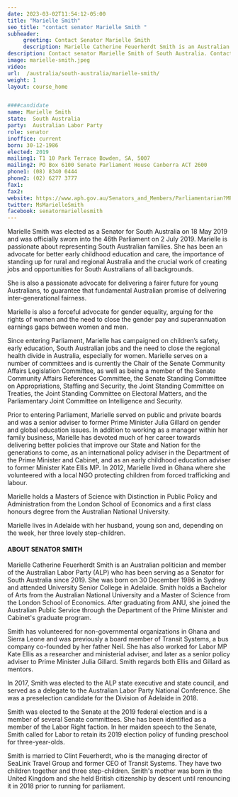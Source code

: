 ```yaml
---
date: 2023-03-02T11:54:12-05:00
title: "Marielle Smith"
seo_title: "contact senator Marielle Smith "
subheader:
     greeting: Contact Senator Marielle Smith
     description: Marielle Catherine Feuerherdt Smith is an Australian politician and member of the Australian Labor Party (ALP) who has been serving as a Senator for South Australia since 2019. 
description: Contact senator Marielle Smith of South Australia. Contact information for Marielle Smith includes email address, phone number, and mailing address.
image: marielle-smith.jpeg
video:
url:  /australia/south-australia/marielle-smith/
weight: 1
layout: course_home


####candidate
name: Marielle Smith
state:	South Australia
party:	Australian Labor Party
role: senator
inoffice: current
born: 30-12-1986
elected: 2019
mailing1: T1 10 Park Terrace Bowden, SA, 5007
mailing2: PO Box 6100 Senate Parliament House Canberra ACT 2600
phone1:	(08) 8340 0444
phone2: (02) 6277 3777
fax1:
fax2:
website: https://www.aph.gov.au/Senators_and_Members/Parliamentarian?MPID=281603
twitter: MsMarielleSmith
facebook: senatormariellesmith
---
```




Marielle Smith was elected as a Senator for South Australia on 18 May 2019 and was officially sworn into the 46th Parliament on 2 July 2019. Marielle is passionate about representing South Australian families. She has been an advocate for better early childhood education and care, the importance of standing up for rural and regional Australia and the crucial work of creating jobs and opportunities for South Australians of all backgrounds.

She is also a passionate advocate for delivering a fairer future for young Australians, to guarantee that fundamental Australian promise of delivering inter-generational fairness.

Marielle is also a forceful advocate for gender equality, arguing for the rights of women and the need to close the gender pay and superannuation earnings gaps between women and men.

Since entering Parliament, Marielle has campaigned on children’s safety, early education, South Australian jobs and the need to close the regional health divide in Australia, especially for women. Marielle serves on a number of committees and is currently the Chair of the Senate Community Affairs Legislation Committee, as well as being a member of the Senate Community Affairs References Committee, the Senate Standing Committee on Appropriations, Staffing and Security, the Joint Standing Committee on Treaties, the Joint Standing Committee on Electoral Matters, and the Parliamentary Joint Committee on Intelligence and Security. 

Prior to entering Parliament, Marielle served on public and private boards and was a senior adviser to former Prime Minister Julia Gillard on gender and global education issues. In addition to working as a manager within her family business, Marielle has devoted much of her career towards delivering better policies that improve our State and Nation for the generations to come, as an international policy adviser in the Department of the Prime Minister and Cabinet, and as an early childhood education adviser to former Minister Kate Ellis MP. In 2012, Marielle lived in Ghana where she volunteered with a local NGO protecting children from forced trafficking and labour.

Marielle holds a Masters of Science with Distinction in Public Policy and Administration from the London School of Economics and a first class honours degree from the Australian National University.

Marielle lives in Adelaide with her husband, young son and, depending on the week, her three lovely step-children.

#### ABOUT SENATOR SMITH

Marielle Catherine Feuerherdt Smith is an Australian politician and member of the Australian Labor Party (ALP) who has been serving as a Senator for South Australia since 2019. She was born on 30 December 1986 in Sydney and attended University Senior College in Adelaide. Smith holds a Bachelor of Arts from the Australian National University and a Master of Science from the London School of Economics. After graduating from ANU, she joined the Australian Public Service through the Department of the Prime Minister and Cabinet's graduate program.

Smith has volunteered for non-governmental organizations in Ghana and Sierra Leone and was previously a board member of Transit Systems, a bus company co-founded by her father Neil. She has also worked for Labor MP Kate Ellis as a researcher and ministerial adviser, and later as a senior policy adviser to Prime Minister Julia Gillard. Smith regards both Ellis and Gillard as mentors.

In 2017, Smith was elected to the ALP state executive and state council, and served as a delegate to the Australian Labor Party National Conference. She was a preselection candidate for the Division of Adelaide in 2018.

Smith was elected to the Senate at the 2019 federal election and is a member of several Senate committees. She has been identified as a member of the Labor Right faction. In her maiden speech to the Senate, Smith called for Labor to retain its 2019 election policy of funding preschool for three-year-olds.

Smith is married to Clint Feuerherdt, who is the managing director of SeaLink Travel Group and former CEO of Transit Systems. They have two children together and three step-children. Smith's mother was born in the United Kingdom and she held British citizenship by descent until renouncing it in 2018 prior to running for parliament.